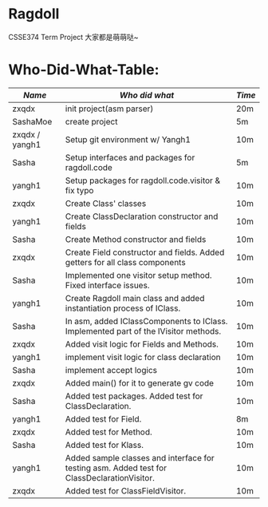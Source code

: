 # Ragdoll
CSSE374 Term Project
大家都是萌萌哒~

# Who-Did-What-Table:
| *Name*         | *Who did what*                                                                              | *Time* |
|----------------|---------------------------------------------------------------------------------------------|--------|
| zxqdx          | init project(asm parser)                                                                    | 20m    |
| SashaMoe       | create project                                                                              | 5m     |
| zxqdx / yangh1 | Setup git environment w/ Yangh1                                                             | 10m    |
| Sasha          | Setup interfaces and packages for ragdoll.code                                              | 5m     |
| yangh1         | Setup packages for ragdoll.code.visitor & fix typo                                          | 10m    |
| zxqdx          | Create Class' classes                                                                       | 10m    |
| yangh1         | Create ClassDeclaration constructor and fields                                              | 10m    |
| Sasha          | Create Method constructor and fields                                                        | 10m    |
| zxqdx          | Create Field constructor and fields. Added getters for all class components                 | 10m    |
| Sasha          | Implemented one visitor setup method. Fixed interface issues.                               | 10m    |
| yangh1         | Create Ragdoll main class and added instantiation process of IClass.                        | 10m    |
| Sasha          | In asm, added IClassComponents to IClass. Implemented part of the IVisitor methods.         | 10m    |
| zxqdx          | Added visit logic for Fields and Methods.                                                   | 10m    |
| yangh1         | implement visit logic for class declaration                                                 | 10m    |
| Sasha          | implement accept logics                                                                     | 10m    |
| zxqdx          | Added main() for it to generate gv code                                                     | 10m    |
| Sasha          | Added test packages. Added test for ClassDeclaration.                                       | 10m    |
| yangh1         | Added test for Field.                                                                       | 8m     |
| zxqdx          | Added test for Method.                                                                      | 10m    |
| Sasha          | Added test for Klass.                                                                       | 10m    |
| yangh1         | Added sample classes and interface for testing asm. Added test for ClassDeclarationVisitor. | 10m    |
| zxqdx          | Added test for ClassFieldVisitor.                                                           | 10m    |
